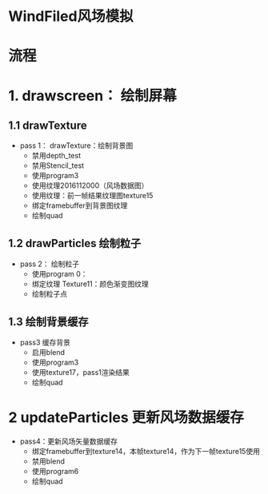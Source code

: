 ﻿# WindFiled风场模拟

# 流程
# 1. drawscreen： 绘制屏幕

## 1.1 drawTexture

- pass 1： drawTexture：绘制背景图
  - 禁用depth_test
  - 禁用Stencil_test
  - 使用program3
  - 使用纹理2016112000（风场数据图）
  - 使用纹理：前一帧结果纹理图texture15
  - 绑定framebuffer到背景图纹理
  - 绘制quad

## 1.2 drawParticles 绘制粒子

- pass 2： 绘制粒子
  - 使用program 0：
  - 绑定纹理 Texture11：颜色渐变图纹理
  - 绘制粒子点

## 1.3 绘制背景缓存 

- pass3 缓存背景
  - 启用blend
  - 使用program3
  - 使用texture17，pass1渲染结果
  - 绘制quad

# 2 updateParticles 更新风场数据缓存

- pass4：更新风场矢量数据缓存
  - 绑定framebuffer到texture14，本帧texture14，作为下一帧texture15使用
  - 禁用blend
  - 使用program6
  - 绘制quad

